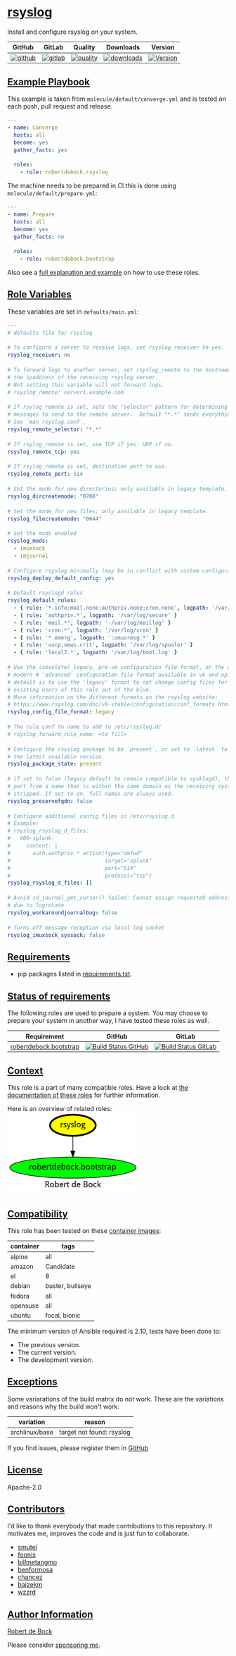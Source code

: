 # [rsyslog](#rsyslog)

Install and configure rsyslog on your system.

|GitHub|GitLab|Quality|Downloads|Version|
|------|------|-------|---------|-------|
|[![github](https://github.com/robertdebock/ansible-role-rsyslog/workflows/Ansible%20Molecule/badge.svg)](https://github.com/robertdebock/ansible-role-rsyslog/actions)|[![gitlab](https://gitlab.com/robertdebock/ansible-role-rsyslog/badges/master/pipeline.svg)](https://gitlab.com/robertdebock/ansible-role-rsyslog)|[![quality](https://img.shields.io/ansible/quality/22988)](https://galaxy.ansible.com/robertdebock/rsyslog)|[![downloads](https://img.shields.io/ansible/role/d/22988)](https://galaxy.ansible.com/robertdebock/rsyslog)|[![Version](https://img.shields.io/github/release/robertdebock/ansible-role-rsyslog.svg)](https://github.com/robertdebock/ansible-role-rsyslog/releases/)|

## [Example Playbook](#example-playbook)

This example is taken from `molecule/default/converge.yml` and is tested on each push, pull request and release.
```yaml
---
- name: Converge
  hosts: all
  become: yes
  gather_facts: yes

  roles:
    - role: robertdebock.rsyslog
```

The machine needs to be prepared in CI this is done using `molecule/default/prepare.yml`:
```yaml
---
- name: Prepare
  hosts: all
  become: yes
  gather_facts: no

  roles:
    - role: robertdebock.bootstrap
```

Also see a [full explanation and example](https://robertdebock.nl/how-to-use-these-roles.html) on how to use these roles.

## [Role Variables](#role-variables)

These variables are set in `defaults/main.yml`:
```yaml
---
# defaults file for rsyslog

# To configure a server to receive logs, set rsyslog_receiver to yes.
rsyslog_receiver: no

# To forward logs to another server, set rsyslog_remote to the hostname or
# the ipaddress of the receiving rsyslog server.
# Not setting this variable will not forward logs.
# rsyslog_remote: server1.example.com

# If rsylog_remote is set, sets the "selector" pattern for determining which
# messages to send to the remote server.  Default "*.*" sends everything.
# See `man rsyslog.conf`.
rsyslog_remote_selector: "*.*"

# If rsylog_remote is set, use TCP if yes. UDP if no.
rsyslog_remote_tcp: yes

# If rsylog_remote is set, destination port to use.
rsyslog_remote_port: 514

# Set the mode for new directories; only available in legacy template.
rsyslog_dircreatemode: "0700"

# Set the mode for new files; only available in legacy template.
rsyslog_filecreatemode: "0644"

# Set the mods enabled
rsyslog_mods:
  - imuxsock
  - imjournal

# Configure rsyslog minimally (may be in conflict with custom configuration files)
rsyslog_deploy_default_config: yes

# Default rsyslogd rules
rsyslog_default_rules:
  - { rule: '*.info;mail.none;authpriv.none;cron.none', logpath: '/var/log/messages' }
  - { rule: 'authpriv.*', logpath: '/var/log/secure' }
  - { rule: 'mail.*', logpath: '-/var/log/maillog' }
  - { rule: 'cron.*', logpath: '/var/log/cron' }
  - { rule: '*.emerg', logpath: ':omusrmsg:*' }
  - { rule: 'uucp,news.crit', logpath: '/var/log/spooler' }
  - { rule: 'local7.*', logpath: '/var/log/boot.log' }

# Use the (obsolete) legacy, pre-v6 configuration file format, or the more
# modern # 'advanced' configuration file format available in v6 and up. The
# default is to use the 'legacy' format to not change config files for
# existing users of this role out of the blue.
# More information on the different formats on the rsyslog website:
# https://www.rsyslog.com/doc/v8-stable/configuration/conf_formats.html
rsyslog_config_file_format: legacy

# The rule conf to name to add to /etc/rsyslog.d/
# rsyslog_forward_rule_name: <to fill>

# Configure the rsyslog package to be `present`, or set to `latest` to install
# the latest available version.
rsyslog_package_state: present

# if set to false (legacy default to remain compatible to sysklogd), the domain
# part from a name that is within the same domain as the receiving system is
# stripped. If set to on, full names are always used.
rsyslog_preservefqdn: false

# Configure additional config files in /etc/rsyslog.d
# Example:
# rsyslog_rsyslog_d_files:
#   000-splunk:
#     content: |
#       auth,authpriv.* action(type="omfwd"
#                              target="splunk"
#                              port="514"
#                              protocol="tcp")
rsyslog_rsyslog_d_files: []

# Avoid sd_journal_get_cursor() failed: Cannot assign requested address messages
# due to logrotate
rsyslog_workaroundjournalbug: false

# Turns off message reception via local log socket
rsyslog_imuxsock_syssock: false
```

## [Requirements](#requirements)

- pip packages listed in [requirements.txt](https://github.com/robertdebock/ansible-role-rsyslog/blob/master/requirements.txt).

## [Status of requirements](#status-of-requirements)

The following roles are used to prepare a system. You may choose to prepare your system in another way, I have tested these roles as well.

| Requirement | GitHub | GitLab |
|-------------|--------|--------|
|[robertdebock.bootstrap](https://galaxy.ansible.com/robertdebock/bootstrap)|[![Build Status GitHub](https://github.com/robertdebock/ansible-role-bootstrap/workflows/Ansible%20Molecule/badge.svg)](https://github.com/robertdebock/ansible-role-bootstrap/actions)|[![Build Status GitLab ](https://gitlab.com/robertdebock/ansible-role-bootstrap/badges/master/pipeline.svg)](https://gitlab.com/robertdebock/ansible-role-bootstrap)|

## [Context](#context)

This role is a part of many compatible roles. Have a look at [the documentation of these roles](https://robertdebock.nl/) for further information.

Here is an overview of related roles:
![dependencies](https://raw.githubusercontent.com/robertdebock/ansible-role-rsyslog/png/requirements.png "Dependencies")

## [Compatibility](#compatibility)

This role has been tested on these [container images](https://hub.docker.com/u/robertdebock):

|container|tags|
|---------|----|
|alpine|all|
|amazon|Candidate|
|el|8|
|debian|buster, bullseye|
|fedora|all|
|opensuse|all|
|ubuntu|focal, bionic|

The minimum version of Ansible required is 2.10, tests have been done to:

- The previous version.
- The current version.
- The development version.

## [Exceptions](#exceptions)

Some variarations of the build matrix do not work. These are the variations and reasons why the build won't work:

| variation                 | reason                 |
|---------------------------|------------------------|
| archlinux/base | target not found: rsyslog |


If you find issues, please register them in [GitHub](https://github.com/robertdebock/ansible-role-rsyslog/issues)

## [License](#license)

Apache-2.0

## [Contributors](#contributors)

I'd like to thank everybody that made contributions to this repository. It motivates me, improves the code and is just fun to collaborate.

- [smutel](https://github.com/smutel)
- [foonix](https://github.com/foonix)
- [billmetangmo](https://github.com/billmetangmo)
- [benformosa](https://github.com/benformosa)
- [chancez](https://github.com/chancez)
- [bajzekm](https://github.com/bajzekm)
- [wzzrd](https://github.com/wzzrd)

## [Author Information](#author-information)

[Robert de Bock](https://robertdebock.nl/)

Please consider [sponsoring me](https://github.com/sponsors/robertdebock).
